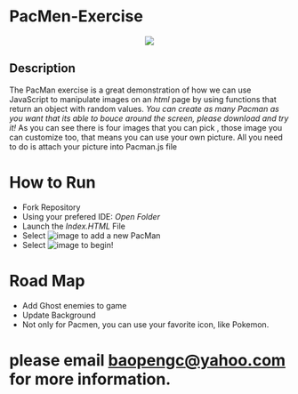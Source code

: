 # PacMen-Exercise
<div id="header" align="center">
  <img src="https://media.giphy.com/media/in0975gBDm8WdYibNB/giphy.gif" />
</div>
 
 ## Description 
The PacMan exercise is a great demonstration of how we can use JavaScript to manipulate images on an *html* page by using functions that return an object with random values. *You can create as many Pacman as you want that its able to bouce around the screen, please download and try it!* As you can see there is four images that you can pick , those image you can customize too, that means you can use your own picture. All you need to do is attach your picture into Pacman.js file


# How to Run
- Fork Repository
- Using your prefered IDE: *Open Folder*
- Launch the *Index.HTML* File
- Select ![image](https://user-images.githubusercontent.com/92131037/169933241-31a22c57-bdcb-4fb0-aaf0-ee6420ecc8c3.png) to add a new PacMan
- Select ![image](https://user-images.githubusercontent.com/92131037/169933331-a181dc52-230e-42c1-9708-a1835bfbaa25.png) to begin!



# Road Map 
- Add Ghost enemies to game
- Update Background
- Not only for Pacmen, you can use your favorite icon, like Pokemon.
 

# please email baopengc@yahoo.com for more information.
